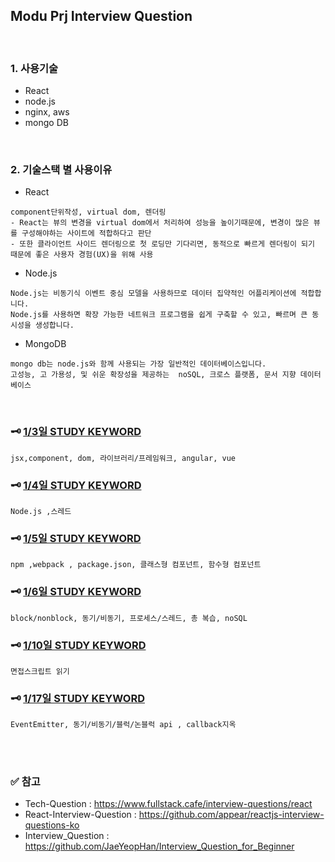 ## Modu Prj Interview Question
<br>

### 1. 사용기술
- React
- node.js
- nginx, aws
- mongo DB
<br>

### 2. 기술스택 별 사용이유

* React
```
component단위작성, virtual dom, 렌더링
- React는 뷰의 변경을 virtual dom에서 처리하여 성능을 높이기때문에, 변경이 많은 뷰를 구성해야하는 사이트에 적합하다고 판단
- 또한 클라이언트 사이드 렌더링으로 첫 로딩만 기다리면, 동적으로 빠르게 렌더링이 되기 때문에 좋은 사용자 경험(UX)을 위해 사용
```


- Node.js
```
Node.js는 비동기식 이벤트 중심 모델을 사용하므로 데이터 집약적인 어플리케이션에 적합합니다.
Node.js를 사용하면 확장 가능한 네트워크 프로그램을 쉽게 구축할 수 있고, 빠르며 큰 동시성을 생성합니다.
```

- MongoDB
 ```
 mongo db는 node.js와 함께 사용되는 가장 일반적인 데이터베이스입니다.
고성능, 고 가용성, 및 쉬운 확장성을 제공하는  noSQL, 크로스 플랫폼, 문서 지향 데이터베이스
```
<br>
  
### 🗝 **[1/3일 STUDY KEYWORD](study/keyword01.md)**
```
jsx,component, dom, 라이브러리/프레임워크, angular, vue
```

### 🗝 **[1/4일 STUDY KEYWORD](study/keyword02.md)**
```
Node.js ,스레드
```

### 🗝 **[1/5일 STUDY KEYWORD](study/keyword03.md)**
```
npm ,webpack , package.json, 클래스형 컴포넌트, 함수형 컴포넌트
```

### 🗝 **[1/6일 STUDY KEYWORD](study/keyword04.md)**
```
block/nonblock, 동기/비동기, 프로세스/스레드, 총 복습, noSQL
```

### 🗝 **[1/10일 STUDY KEYWORD](study/keyword05.md)**
```
면접스크립트 읽기
```

### 🗝 **[1/17일 STUDY KEYWORD](study/keyword05.md)**
```
EventEmitter, 동기/비동기/블럭/논블럭 api , callback지옥
```

<br>
<br>

### ✅ 참고
- Tech-Question : https://www.fullstack.cafe/interview-questions/react
- React-Interview-Question : https://github.com/appear/reactjs-interview-questions-ko
- Interview_Question : https://github.com/JaeYeopHan/Interview_Question_for_Beginner
